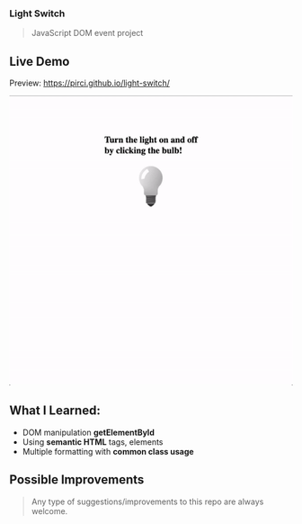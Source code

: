 ### Light Switch
> JavaScript DOM event project

## Live Demo

Preview: https://pirci.github.io/light-switch/

![portfolio-homepage](img/demo.gif)

## What I Learned:

- DOM manipulation **getElementById**
- Using **semantic HTML** tags, elements
- Multiple formatting with **common class usage**

## Possible Improvements

> Any type of suggestions/improvements to this repo are always welcome.
